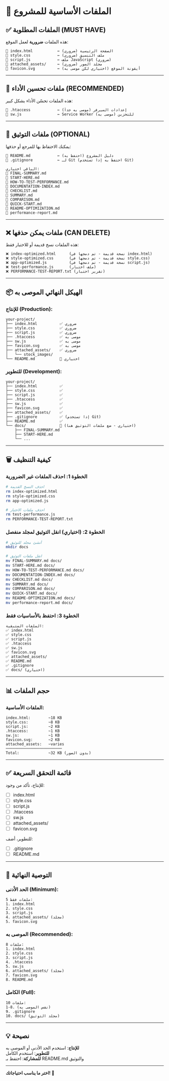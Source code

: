 # 📁 الملفات الأساسية للمشروع

## ✅ الملفات المطلوبة (MUST HAVE)

هذه الملفات **ضرورية** لعمل الموقع:

```
📄 index.html           ← الصفحة الرئيسية (ضروري)
📄 style.css            ← ملف التنسيق (ضروري)
📄 script.js            ← ملف JavaScript (ضروري)
📁 attached_assets/     ← مجلد الصور (ضروري)
📄 favicon.svg          ← أيقونة الموقع (اختياري لكن موصى به)
```

---

## 🚀 ملفات تحسين الأداء (RECOMMENDED)

هذه الملفات تحسّن الأداء بشكل كبير:

```
📄 .htaccess            ← إعدادات السيرفر (موصى به جداً)
📄 sw.js                ← Service Worker للتخزين (موصى به)
```

---

## 📖 ملفات التوثيق (OPTIONAL)

يمكنك الاحتفاظ بها للمرجع أو حذفها:

```
📄 README.md            ← دليل المشروع (احتفظ به)
📄 .gitignore           ← لـ Git (احتفظ به إذا تستخدم Git)

الباقي اختياري:
📄 FINAL-SUMMARY.md
📄 START-HERE.md
📄 HOW-TO-TEST-PERFORMANCE.md
📄 DOCUMENTATION-INDEX.md
📄 CHECKLIST.md
📄 SUMMARY.md
📄 COMPARISON.md
📄 QUICK-START.md
📄 README-OPTIMIZATION.md
📄 performance-report.md
```

---

## ❌ ملفات يمكن حذفها (CAN DELETE)

هذه الملفات نسخ قديمة أو للاختبار فقط:

```
❌ index-optimized.html      (نسخة قديمة - تم دمجها في index.html)
❌ style-optimized.css       (نسخة قديمة - تم دمجها في style.css)
❌ app-optimized.js          (نسخة قديمة - تم دمجها في script.js)
❌ test-performance.js       (ملف اختبار)
❌ PERFORMANCE-TEST-REPORT.txt (تقرير اختبار)
```

---

## 📦 الهيكل النهائي الموصى به

### للإنتاج (Production):
```
your-project/
├── index.html          ✅ ضروري
├── style.css           ✅ ضروري
├── script.js           ✅ ضروري
├── .htaccess           ✅ موصى به
├── sw.js               ✅ موصى به
├── favicon.svg         ✅ موصى به
├── attached_assets/    ✅ ضروري
│   └── stock_images/
└── README.md           📖 اختياري
```

### للتطوير (Development):
```
your-project/
├── index.html          ✅
├── style.css           ✅
├── script.js           ✅
├── .htaccess           ✅
├── sw.js               ✅
├── favicon.svg         ✅
├── attached_assets/    ✅
├── .gitignore          ✅ (إذا تستخدم Git)
├── README.md           ✅
└── docs/               📖 (اختياري - ضع ملفات التوثيق هنا)
    ├── FINAL-SUMMARY.md
    ├── START-HERE.md
    └── ...
```

---

## 🗑️ كيفية التنظيف

### الخطوة 1: احذف الملفات غير الضرورية
```bash
# احذف النسخ القديمة
rm index-optimized.html
rm style-optimized.css
rm app-optimized.js

# احذف ملفات الاختبار
rm test-performance.js
rm PERFORMANCE-TEST-REPORT.txt
```

### الخطوة 2: (اختياري) انقل التوثيق لمجلد منفصل
```bash
# أنشئ مجلد للتوثيق
mkdir docs

# انقل ملفات التوثيق
mv FINAL-SUMMARY.md docs/
mv START-HERE.md docs/
mv HOW-TO-TEST-PERFORMANCE.md docs/
mv DOCUMENTATION-INDEX.md docs/
mv CHECKLIST.md docs/
mv SUMMARY.md docs/
mv COMPARISON.md docs/
mv QUICK-START.md docs/
mv README-OPTIMIZATION.md docs/
mv performance-report.md docs/
```

### الخطوة 3: احتفظ بالأساسيات فقط
```
الملفات المتبقية:
✅ index.html
✅ style.css
✅ script.js
✅ .htaccess
✅ sw.js
✅ favicon.svg
✅ attached_assets/
✅ README.md
✅ .gitignore
✅ docs/ (اختياري)
```

---

## 📊 حجم الملفات

### الملفات الأساسية:
```
index.html:        ~18 KB
style.css:         ~8 KB
script.js:         ~2 KB
.htaccess:         ~1 KB
sw.js:             ~1 KB
favicon.svg:       ~2 KB
attached_assets:   ~varies
─────────────────────────
Total:             ~32 KB (بدون الصور)
```

---

## ✅ قائمة التحقق السريعة

للإنتاج، تأكد من وجود:
- [ ] index.html
- [ ] style.css
- [ ] script.js
- [ ] .htaccess
- [ ] sw.js
- [ ] attached_assets/
- [ ] favicon.svg

للتطوير، أضف:
- [ ] .gitignore
- [ ] README.md

---

## 🎯 التوصية النهائية

### الحد الأدنى (Minimum):
```
5 ملفات فقط:
1. index.html
2. style.css
3. script.js
4. attached_assets/ (مجلد)
5. favicon.svg
```

### الموصى به (Recommended):
```
8 ملفات:
1. index.html
2. style.css
3. script.js
4. .htaccess
5. sw.js
6. attached_assets/ (مجلد)
7. favicon.svg
8. README.md
```

### الكامل (Full):
```
10 ملفات:
1-8. (نفس الموصى به)
9. .gitignore
10. docs/ (مجلد التوثيق)
```

---

## 💡 نصيحة

**للإنتاج**: استخدم الحد الأدنى أو الموصى به  
**للتطوير**: استخدم الكامل  
**للمشاركة**: احتفظ بـ README.md والتوثيق

---

**اختر ما يناسب احتياجاتك! 🎯**

